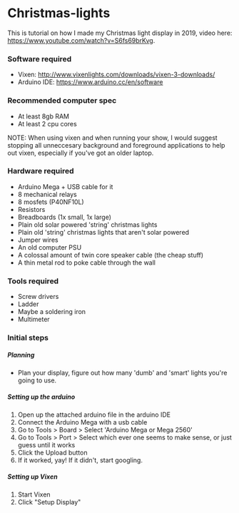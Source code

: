 # Christmas-lights
This is tutorial on how I made my Christmas light display in 2019, video here: https://www.youtube.com/watch?v=S6fs69brKvg.

### Software required
- Vixen: http://www.vixenlights.com/downloads/vixen-3-downloads/
- Arduino IDE: https://www.arduino.cc/en/software

### Recommended computer spec
- At least 8gb RAM
- At least 2 cpu cores

NOTE: When using vixen and when running your show, I would suggest stopping all unneccesary background and foreground applications to help out vixen, especially if you've got an older laptop.

### Hardware required
- Arduino Mega + USB cable for it
- 8 mechanical relays
- 8 mosfets (P40NF10L)
- Resistors
- Breadboards (1x small, 1x large)
- Plain old solar powered 'string' christmas lights
- Plain old 'string' christmas lights that aren't solar powered
- Jumper wires
- An old computer PSU
- A colossal amount of twin core speaker cable (the cheap stuff)
- A thin metal rod to poke cable through the wall

### Tools required
- Screw drivers
- Ladder
- Maybe a soldering iron
- Multimeter

### Initial steps
##### Planning
- Plan your display, figure out how many 'dumb' and 'smart' lights you're going to use.
##### Setting up the arduino
1. Open up the attached arduino file in the arduino IDE
2. Connect the Arduino Mega with a usb cable
3. Go to Tools > Board > Select 'Arduino Mega or Mega 2560'
4. Go to Tools > Port > Select which ever one seems to make sense, or just guess until it works
5. Click the Upload button
6. If it worked, yay! If it didn't, start googling.

##### Setting up Vixen
1. Start Vixen
2. Click "Setup Display"
